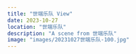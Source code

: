 ```yaml
---
title: "世端乐队 View"
date: 2023-10-27
location: "世端乐队"
description: "A scene from 世端乐队"
image: "images/20231027世端乐队-100.jpg"
---
```

